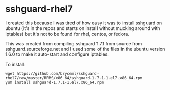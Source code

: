 # sshguard-rhel7

I created this because I was tired of how easy it was to install sshguard on ubuntu
(it's in the repos and starts on install without mucking around with iptables) but it's
not to be found for rhel, centos, or fedora.

This was created from compiling sshguard 1.7.1 from source from sshguard.sourceforge.net
and I used some of the files in the ubuntu version 1.6.0 to make it auto-start and configure
iptables.

To install:
```
wget https://github.com/bryceml/sshguard-rhel7/raw/master/RPMS/x86_64/sshguard-1.7.1-1.el7.x86_64.rpm
yum install sshguard-1.7.1-1.el7.x86_64.rpm
```
